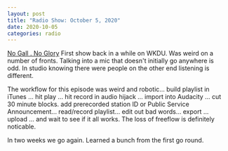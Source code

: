 ```yaml
---
layout: post
title: "Radio Show: October 5, 2020"
date: 2020-10-05
categories: radio
---
```

[No Gall . No Glory](https://www.mixcloud.com/jimshreds/october-4-2020/) First show back in a while on WKDU. Was weird on a number of fronts. Talking into a mic that doesn't initially go anywhere is odd. In studio knowing there were people on the other end listening is different.

The workflow for this episode was weird and robotic... build playlist in iTunes ... hit play ... hit record in audio hijack ... import into Audacity ... cut 30 minute blocks. add prerecorded station ID or Public Service Announcement... read/record playlist... edit out bad words... export ... upload ... and wait to see if it all works. The loss of freeflow is definitely noticable.

In two weeks we go again. Learned a bunch from the first go round.



